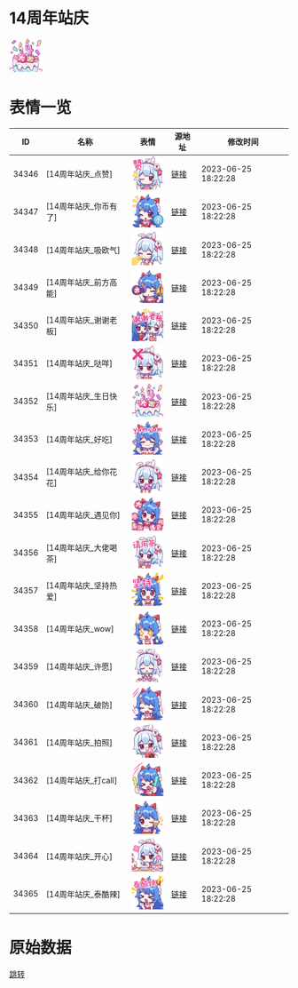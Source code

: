 # 14周年站庆

<img src="./cover.png" height="60" alt="cover" />

# 表情一览

|ID|名称|表情|源地址|修改时间|
|----|----|----|----|----|
|34346|[14周年站庆_点赞]|<img src="./pic/034346_%5B14周年站庆_点赞%5D.png" height="60" alt="点赞"/>|[链接](https://i0.hdslb.com/bfs/emote/1ece598f880f2445b4061ac90a07435e311718d2.png)|2023-06-25 18:22:28|
|34347|[14周年站庆_你币有了]|<img src="./pic/034347_%5B14周年站庆_你币有了%5D.png" height="60" alt="你币有了"/>|[链接](https://i0.hdslb.com/bfs/emote/75a536ce2326047d37a9ac1aa257ac1c241c9976.png)|2023-06-25 18:22:28|
|34348|[14周年站庆_吸欧气]|<img src="./pic/034348_%5B14周年站庆_吸欧气%5D.png" height="60" alt="吸欧气"/>|[链接](https://i0.hdslb.com/bfs/emote/1a170e3bf22e87ea84205353b615fca807d6e3cc.png)|2023-06-25 18:22:28|
|34349|[14周年站庆_前方高能]|<img src="./pic/034349_%5B14周年站庆_前方高能%5D.png" height="60" alt="前方高能"/>|[链接](https://i0.hdslb.com/bfs/emote/fd06ce0cb658d10e81ee8b762c4addb0fd4ce005.png)|2023-06-25 18:22:28|
|34350|[14周年站庆_谢谢老板]|<img src="./pic/034350_%5B14周年站庆_谢谢老板%5D.png" height="60" alt="谢谢老板"/>|[链接](https://i0.hdslb.com/bfs/emote/5bd185e7a8fcb9b6debebde4886ad4e2a7d8e299.png)|2023-06-25 18:22:28|
|34351|[14周年站庆_哒咩]|<img src="./pic/034351_%5B14周年站庆_哒咩%5D.png" height="60" alt="哒咩"/>|[链接](https://i0.hdslb.com/bfs/emote/61ddf8490e8b687f67f340256102e319aeaf18ba.png)|2023-06-25 18:22:28|
|34352|[14周年站庆_生日快乐]|<img src="./pic/034352_%5B14周年站庆_生日快乐%5D.png" height="60" alt="生日快乐"/>|[链接](https://i0.hdslb.com/bfs/emote/67da735541de162ef9f73ebb0c3b82b83d7182d9.png)|2023-06-25 18:22:28|
|34353|[14周年站庆_好吃]|<img src="./pic/034353_%5B14周年站庆_好吃%5D.png" height="60" alt="好吃"/>|[链接](https://i0.hdslb.com/bfs/emote/40bae092a65cfaa868c4717aee209bcde3949f8b.png)|2023-06-25 18:22:28|
|34354|[14周年站庆_给你花花]|<img src="./pic/034354_%5B14周年站庆_给你花花%5D.png" height="60" alt="给你花花"/>|[链接](https://i0.hdslb.com/bfs/emote/88cf16d1f0fd0842761211527c519a45b37921a2.png)|2023-06-25 18:22:28|
|34355|[14周年站庆_遇见你]|<img src="./pic/034355_%5B14周年站庆_遇见你%5D.png" height="60" alt="遇见你"/>|[链接](https://i0.hdslb.com/bfs/emote/a4681d713119193c48dd323f915993ad8bb2c25c.png)|2023-06-25 18:22:28|
|34356|[14周年站庆_大佬喝茶]|<img src="./pic/034356_%5B14周年站庆_大佬喝茶%5D.png" height="60" alt="大佬喝茶"/>|[链接](https://i0.hdslb.com/bfs/emote/bc9f6bcdc5c0af8e9085651d70d413c7fd2f1cdc.png)|2023-06-25 18:22:28|
|34357|[14周年站庆_坚持热爱]|<img src="./pic/034357_%5B14周年站庆_坚持热爱%5D.png" height="60" alt="坚持热爱"/>|[链接](https://i0.hdslb.com/bfs/emote/89379a976721556d29a43a7a81b12a58068a6e81.png)|2023-06-25 18:22:28|
|34358|[14周年站庆_wow]|<img src="./pic/034358_%5B14周年站庆_wow%5D.png" height="60" alt="wow"/>|[链接](https://i0.hdslb.com/bfs/emote/7e42670192509ea45782077cbf9f07c0210caa10.png)|2023-06-25 18:22:28|
|34359|[14周年站庆_许愿]|<img src="./pic/034359_%5B14周年站庆_许愿%5D.png" height="60" alt="许愿"/>|[链接](https://i0.hdslb.com/bfs/emote/40874ef8b1971bf516ac672ca035d491bd1edcc0.png)|2023-06-25 18:22:28|
|34360|[14周年站庆_破防]|<img src="./pic/034360_%5B14周年站庆_破防%5D.png" height="60" alt="破防"/>|[链接](https://i0.hdslb.com/bfs/emote/234a1661dbd4da1947564da0c0dd9decc03f287e.png)|2023-06-25 18:22:28|
|34361|[14周年站庆_拍照]|<img src="./pic/034361_%5B14周年站庆_拍照%5D.png" height="60" alt="拍照"/>|[链接](https://i0.hdslb.com/bfs/emote/f26ddca80631788a9703426d2e5b3847b6161c91.png)|2023-06-25 18:22:28|
|34362|[14周年站庆_打call]|<img src="./pic/034362_%5B14周年站庆_打call%5D.png" height="60" alt="打call"/>|[链接](https://i0.hdslb.com/bfs/emote/f5d8c1ab0541b1696646b6b77ad74a3ca67900db.png)|2023-06-25 18:22:28|
|34363|[14周年站庆_干杯]|<img src="./pic/034363_%5B14周年站庆_干杯%5D.png" height="60" alt="干杯"/>|[链接](https://i0.hdslb.com/bfs/emote/f6fb864c44eae108cfc79cf40d27272c5c88cb7c.png)|2023-06-25 18:22:28|
|34364|[14周年站庆_开心]|<img src="./pic/034364_%5B14周年站庆_开心%5D.png" height="60" alt="开心"/>|[链接](https://i0.hdslb.com/bfs/emote/8a62f34b4fb080467deb2b81af18cdbc18b6f876.png)|2023-06-25 18:22:28|
|34365|[14周年站庆_泰酷辣]|<img src="./pic/034365_%5B14周年站庆_泰酷辣%5D.png" height="60" alt="泰酷辣"/>|[链接](https://i0.hdslb.com/bfs/emote/8a4725cbeac877efc8952dd09ebcbce188afec1f.png)|2023-06-25 18:22:28|

# 原始数据

[跳转](./raw.json)

